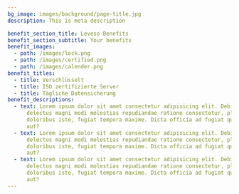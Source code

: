 ```yaml
---
bg_image: images/background/page-title.jpg
description: This is meta description

benefit_section_title: Leveso Benefits
benefit_section_subtitle: Your benefits
benefit_images:
  - path: /images/lock.png
  - path: /images/certified.png
  - path: /images/calender.png
benefit_titles:
  - title: Verschlüsselt
  - title: ISO zertifizierte Server
  - title: Tägliche Datensicherung
benefit_descriptions:
  - text: Lorem ipsum dolor sit amet consectetur adipisicing elit. Debitis, ea quo
      delectus magni modi molestias repudiandae ratione consectetur, placeat
      doloribus iste, fugiat tempora maxime. Dicta officia ad fugiat quaerat
      aut?
  - text: Lorem ipsum dolor sit amet consectetur adipisicing elit. Debitis, ea quo
      delectus magni modi molestias repudiandae ratione consectetur, placeat
      doloribus iste, fugiat tempora maxime. Dicta officia ad fugiat quaerat
      aut?
  - text: Lorem ipsum dolor sit amet consectetur adipisicing elit. Debitis, ea quo
      delectus magni modi molestias repudiandae ratione consectetur, placeat
      doloribus iste, fugiat tempora maxime. Dicta officia ad fugiat quaerat
      aut?
---
```

